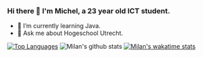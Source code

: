 ### Hi there 👋 I'm Michel, a 23 year old ICT student.

- 🌱 I’m currently learning Java.
- 💬 Ask me about Hogeschool Utrecht.

[![Top Languages](https://github-readme-stats.vercel.app/api/top-langs/?username=Grimeway)](https://github.com/anuraghazra/github-readme-stats)
![Milan's github stats](https://github-readme-stats.vercel.app/api?username=Grimeway&show_icons=true&count_private=true)
[![Milan's wakatime stats](https://github-readme-stats.vercel.app/api/wakatime?username=Grimeway)](https://github.com/anuraghazra/github-readme-stats)
